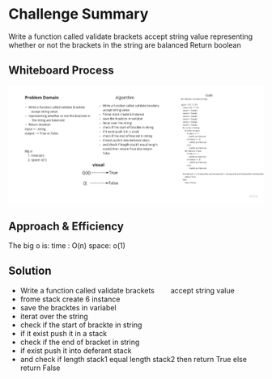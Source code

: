 # Challenge Summary
<!-- Description of the challenge -->
Write a function called validate brackets accept string value
representing whether or not the brackets in
the string are balanced
Return boolean
## Whiteboard Process
<!-- Embedded whiteboard image -->
![](../image/validate_brackets.jpg)
## Approach & Efficiency
<!-- What approach did you take? Why? What is the Big O space/time for this approach? -->

The big o is:
time : O(n)
space: o(1)

## Solution
<!-- Show how to run your code, and examples of it in action -->
- Write a function called validate brackets
   accept string value
- frome stack create 6 instance
- save the bracktes in variabel
- iterat over the string
- check if the start of brackte in string
- if it exist push it in a stack
- check if the end of bracket in string
- if exist push it into deferant stack
- and check if length stack1 equal length stack2 then return True else return False
